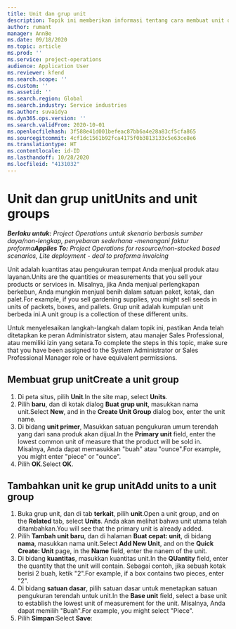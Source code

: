 ```yaml
---
title: Unit dan grup unit
description: Topik ini memberikan informasi tentang cara membuat unit dan grup unit di Dynamics 365 Project Operations.
author: rumant
manager: AnnBe
ms.date: 09/18/2020
ms.topic: article
ms.prod: ''
ms.service: project-operations
audience: Application User
ms.reviewer: kfend
ms.search.scope: ''
ms.custom: ''
ms.assetid: ''
ms.search.region: Global
ms.search.industry: Service industries
ms.author: suvaidya
ms.dyn365.ops.version: ''
ms.search.validFrom: 2020-10-01
ms.openlocfilehash: 3f588e41d001befeac87bb6a4e28a83cf5cfa865
ms.sourcegitcommit: 4cf1dc1561b92fca4175f0b3813133c5e63ce8e6
ms.translationtype: HT
ms.contentlocale: id-ID
ms.lasthandoff: 10/28/2020
ms.locfileid: "4131032"
---
```

# <a name="units-and-unit-groups"></a><span data-ttu-id="5eb5f-103">Unit dan grup unit</span><span class="sxs-lookup"><span data-stu-id="5eb5f-103">Units and unit groups</span></span>

<span data-ttu-id="5eb5f-104">_**Berlaku untuk:** Project Operations untuk skenario berbasis sumber daya/non-lengkap, penyebaran sederhana -menangani faktur proforma_</span><span class="sxs-lookup"><span data-stu-id="5eb5f-104">_**Applies To:** Project Operations for resource/non-stocked based scenarios, Lite deployment - deal to proforma invoicing_</span></span>

<span data-ttu-id="5eb5f-105">Unit adalah kuantitas atau pengukuran tempat Anda menjual produk atau layanan.</span><span class="sxs-lookup"><span data-stu-id="5eb5f-105">Units are the quantities or measurements that you sell your products or services in.</span></span> <span data-ttu-id="5eb5f-106">Misalnya, jika Anda menjual perlengkapan berkebun, Anda mungkin menjual benih dalam satuan paket, kotak, dan palet.</span><span class="sxs-lookup"><span data-stu-id="5eb5f-106">For example, if you sell gardening supplies, you might sell seeds in units of packets, boxes, and pallets.</span></span> <span data-ttu-id="5eb5f-107">Grup unit adalah kumpulan unit berbeda ini.</span><span class="sxs-lookup"><span data-stu-id="5eb5f-107">A unit group is a collection of these different units.</span></span>

<span data-ttu-id="5eb5f-108">Untuk menyelesaikan langkah-langkah dalam topik ini, pastikan Anda telah ditetapkan ke peran Administrator sistem, atau manajer Sales Professional, atau memiliki izin yang setara.</span><span class="sxs-lookup"><span data-stu-id="5eb5f-108">To complete the steps in this topic, make sure that you have been assigned to the System Administrator or Sales Professional Manager role or have equivalent permissions.</span></span>

## <a name="create-a-unit-group"></a><span data-ttu-id="5eb5f-109">Membuat grup unit</span><span class="sxs-lookup"><span data-stu-id="5eb5f-109">Create a unit group</span></span>

1. <span data-ttu-id="5eb5f-110">Di peta situs, pilih **Unit**.</span><span class="sxs-lookup"><span data-stu-id="5eb5f-110">In the site map, select **Units**.</span></span>
2. <span data-ttu-id="5eb5f-111">Pilih **baru**, dan di kotak dialog **Buat grup unit**, masukkan nama unit.</span><span class="sxs-lookup"><span data-stu-id="5eb5f-111">Select **New**, and in the **Create Unit Group** dialog box, enter the unit name.</span></span>
3. <span data-ttu-id="5eb5f-112">Di bidang **unit primer**, Masukkan satuan pengukuran umum terendah yang dari sana produk akan dijual.</span><span class="sxs-lookup"><span data-stu-id="5eb5f-112">In the **Primary unit** field, enter the lowest common unit of measure that the product will be sold in.</span></span> <span data-ttu-id="5eb5f-113">Misalnya, Anda dapat memasukkan "buah" atau "ounce".</span><span class="sxs-lookup"><span data-stu-id="5eb5f-113">For example, you might enter "piece" or "ounce".</span></span>
4. <span data-ttu-id="5eb5f-114">Pilih **OK**.</span><span class="sxs-lookup"><span data-stu-id="5eb5f-114">Select **OK**.</span></span>

## <a name="add-units-to-a-unit-group"></a><span data-ttu-id="5eb5f-115">Tambahkan unit ke grup unit</span><span class="sxs-lookup"><span data-stu-id="5eb5f-115">Add units to a unit group</span></span>

1. <span data-ttu-id="5eb5f-116">Buka grup unit, dan di tab **terkait**, pilih **unit**.</span><span class="sxs-lookup"><span data-stu-id="5eb5f-116">Open a unit group, and on the **Related** tab, select **Units**.</span></span> <span data-ttu-id="5eb5f-117">Anda akan melihat bahwa unit utama telah ditambahkan.</span><span class="sxs-lookup"><span data-stu-id="5eb5f-117">You will see that the primary unit is already added.</span></span>
2. <span data-ttu-id="5eb5f-118">Pilih **Tambah unit baru**, dan di halaman **Buat cepat: unit**, di bidang **nama**, masukkan nama unit.</span><span class="sxs-lookup"><span data-stu-id="5eb5f-118">Select **Add New Unit**, and on the **Quick Create: Unit** page, in the **Name** field, enter the nanem of the unit.</span></span>
3. <span data-ttu-id="5eb5f-119">Di bidang **kuantitas**, masukkan kuantitas unit.</span><span class="sxs-lookup"><span data-stu-id="5eb5f-119">In the **QUantity** field, enter the quantity that the unit will contain.</span></span> <span data-ttu-id="5eb5f-120">Sebagai contoh, jika sebuah kotak berisi 2 buah, ketik "2".</span><span class="sxs-lookup"><span data-stu-id="5eb5f-120">For example, if a box contains two pieces, enter "2".</span></span> 
4. <span data-ttu-id="5eb5f-121">Di bidang **satuan dasar**, pilih satuan dasar untuk menetapkan satuan pengukuran terendah untuk unit.</span><span class="sxs-lookup"><span data-stu-id="5eb5f-121">In the **Base unit** field, select a base unit to establish the lowest unit of measurement for the unit.</span></span> <span data-ttu-id="5eb5f-122">Misalnya, Anda dapat memilih "Buah".</span><span class="sxs-lookup"><span data-stu-id="5eb5f-122">For example, you might select "Piece".</span></span>
5. <span data-ttu-id="5eb5f-123">Pilih **Simpan**:</span><span class="sxs-lookup"><span data-stu-id="5eb5f-123">Select **Save**:</span></span>
